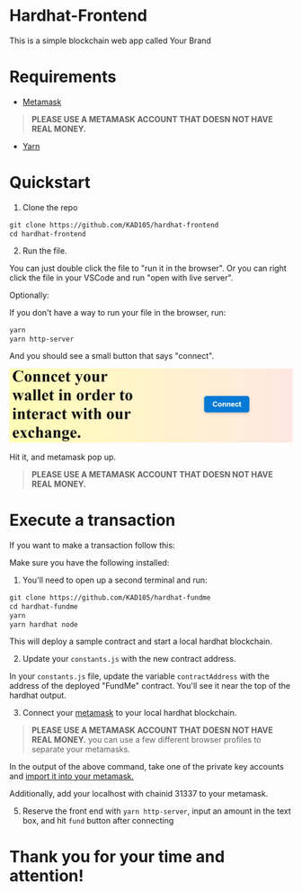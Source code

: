 # Hardhat-Frontend
This is a simple blockchain web app called Your Brand

# Requirements

- [Metamask](https://metamask.io/)

> **PLEASE USE A METAMASK ACCOUNT THAT DOESN  NOT HAVE REAL MONEY.**

- [Yarn](https://classic.yarnpkg.com/lang/en/docs/install/) 

# Quickstart

1. Clone the repo

```
git clone https://github.com/KAD105/hardhat-frontend
cd hardhat-frontend
```

2. Run the file.

You can just double click the file to "run it in the browser". Or you can right click the file in your VSCode and run "open with live server".

Optionally:

If you don't have a way to run your file in the browser, run:
```
yarn
yarn http-server
```

And you should see a small button that says "connect".

![Connect](./img/connectBtn.JPG)

Hit it, and metamask pop up.
> **PLEASE USE A METAMASK ACCOUNT THAT DOESN  NOT HAVE REAL MONEY.**

# Execute a transaction

If you want to make a transaction follow this:

Make sure you have the following installed:

1. You'll need to open up a second terminal and run:

```
git clone https://github.com/KAD105/hardhat-fundme
cd hardhat-fundme
yarn
yarn hardhat node
```

This will deploy a sample contract and start a local hardhat blockchain.

2. Update your `constants.js` with the new contract address.

In your `constants.js` file, update the variable `contractAddress` with the address of the deployed "FundMe" contract. You'll see it near the top of the hardhat output.

3. Connect your [metamask](https://metamask.io/) to your local hardhat blockchain.

> **PLEASE USE A METAMASK ACCOUNT THAT DOESN  NOT HAVE REAL MONEY.**
> you can use a few different browser profiles to separate your metamasks.

In the output of the above command, take one of the private key accounts and [import it into your metamask.](https://metamask.zendesk.com/hc/en-us/articles/360015489331-How-to-import-an-Account)

Additionally, add your localhost with chainid 31337 to your metamask.

5. Reserve the front end with `yarn http-server`, input an amount in the text box, and hit `fund` button after connecting

# Thank you for your time and attention!



